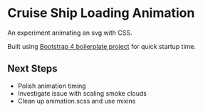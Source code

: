 # Cruise Ship Loading Animation
An experiment animating an svg with CSS.

Built using [Bootstrap 4 boilerplate project](https://github.com/JayeshLab/bootstrap-4-sass-gulp-4-boilerplate.git) for quick startup time. 

## Next Steps
- Polish animation timing
- Investigate issue with scaling smoke clouds
- Clean up animation.scss and use mixins


